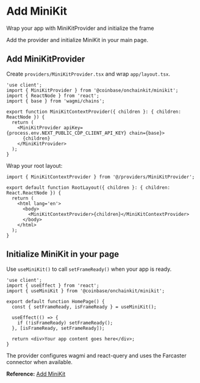# Add MiniKit

Wrap your app with MiniKitProvider and initialize the frame

Add the provider and initialize MiniKit in your main page.

## Add MiniKitProvider

Create `providers/MiniKitProvider.tsx` and wrap `app/layout.tsx`.

```tsx
'use client';
import { MiniKitProvider } from '@coinbase/onchainkit/minikit';
import { ReactNode } from 'react';
import { base } from 'wagmi/chains';

export function MiniKitContextProvider({ children }: { children: ReactNode }) {
  return (
    <MiniKitProvider apiKey={process.env.NEXT_PUBLIC_CDP_CLIENT_API_KEY} chain={base}>
      {children}
    </MiniKitProvider>
  );
}
```

Wrap your root layout:

```tsx
import { MiniKitContextProvider } from '@/providers/MiniKitProvider';

export default function RootLayout({ children }: { children: React.ReactNode }) {
  return (
    <html lang='en'>
      <body>
        <MiniKitContextProvider>{children}</MiniKitContextProvider>
      </body>
    </html>
  );
}
```

## Initialize MiniKit in your page

Use `useMiniKit()` to call `setFrameReady()` when your app is ready.

```tsx
'use client';
import { useEffect } from 'react';
import { useMiniKit } from '@coinbase/onchainkit/minikit';

export default function HomePage() {
  const { setFrameReady, isFrameReady } = useMiniKit();

  useEffect(() => {
    if (!isFrameReady) setFrameReady();
  }, [isFrameReady, setFrameReady]);

  return <div>Your app content goes here</div>;
}
```

The provider configures wagmi and react-query and uses the Farcaster connector when available.

**Reference:** [Add MiniKit](https://docs.base.org/cookbook/minikit/add-minikit)